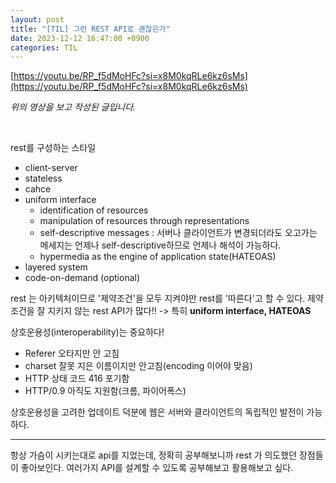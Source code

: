 ```yaml
---
layout: post
title: "[TIL] 그런 REST API로 괜찮은가"
date: 2023-12-12 16:47:00 +0900
categories: TIL
---
```


[https://youtu.be/RP_f5dMoHFc?si=x8M0kqRLe6kz6sMs](https://youtu.be/RP_f5dMoHFc?si=x8M0kqRLe6kz6sMs)

_위의 영상을 보고 작성된 글입니다._

<br>

rest를 구성하는 스타일

- client-server
- stateless
- cahce
- uniform interface
  - identification of resources
  - manipulation of resources through representations
  - self-descriptive messages : 서버나 클라이언트가 변경되더라도 오고가는 메세지는 언제나 self-descriptive하므로 언제나 해석이 가능하다.
  - hypermedia as the engine of application state(HATEOAS)
- layered system
- code-on-demand (optional)

rest 는 아키텍처이므로 '제약조건'을 모두 지켜야만 rest를 '따른다'고 할 수 있다.
제약조건을 잘 지키지 않는 rest API가 많다!! -> 특히 **uniform interface, HATEOAS**

상호운용성(interoperability)는 중요하다!

- Referer 오타지만 안 고침
- charset 잘못 지은 이름이지만 안고침(encoding 이어야 맞음)
- HTTP 상태 코드 416 포기함
- HTTP/0.9 아직도 지원함(크롬, 파이어폭스)

상호운용성을 고려한 업데이트 덕분에 웹은 서버와 클라이언트의 독립적인 발전이 가능하다.

---

항상 가슴이 시키는대로 api를 지었는데, 정확히 공부해보니까 rest 가 의도했던 장점들이 좋아보인다. 여러가지 API를 설계할 수 있도록 공부해보고 활용해보고 싶다.
